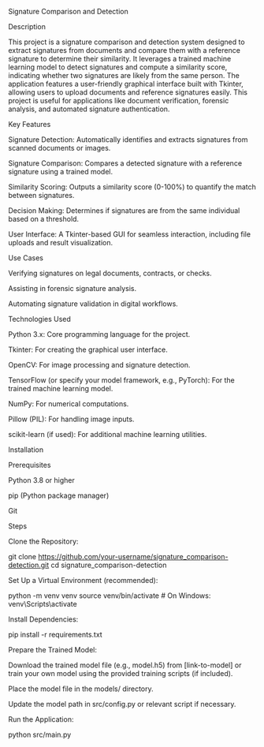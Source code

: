 Signature Comparison and Detection

Description

This project is a signature comparison and detection system designed to extract signatures from documents and compare them with a reference signature to determine their similarity. It leverages a trained machine learning model to detect signatures and compute a similarity score, indicating whether two signatures are likely from the same person. The application features a user-friendly graphical interface built with Tkinter, allowing users to upload documents and reference signatures easily. This project is useful for applications like document verification, forensic analysis, and automated signature authentication.

Key Features





Signature Detection: Automatically identifies and extracts signatures from scanned documents or images.



Signature Comparison: Compares a detected signature with a reference signature using a trained model.



Similarity Scoring: Outputs a similarity score (0-100%) to quantify the match between signatures.



Decision Making: Determines if signatures are from the same individual based on a threshold.



User Interface: A Tkinter-based GUI for seamless interaction, including file uploads and result visualization.

Use Cases





Verifying signatures on legal documents, contracts, or checks.



Assisting in forensic signature analysis.



Automating signature validation in digital workflows.

Technologies Used





Python 3.x: Core programming language for the project.



Tkinter: For creating the graphical user interface.



OpenCV: For image processing and signature detection.



TensorFlow (or specify your model framework, e.g., PyTorch): For the trained machine learning model.



NumPy: For numerical computations.



Pillow (PIL): For handling image inputs.



scikit-learn (if used): For additional machine learning utilities.

Installation

Prerequisites





Python 3.8 or higher



pip (Python package manager)



Git

Steps





Clone the Repository:

git clone https://github.com/your-username/signature_comparison-detection.git
cd signature_comparison-detection



Set Up a Virtual Environment (recommended):

python -m venv venv
source venv/bin/activate  # On Windows: venv\Scripts\activate



Install Dependencies:

pip install -r requirements.txt



Prepare the Trained Model:





Download the trained model file (e.g., model.h5) from [link-to-model] or train your own model using the provided training scripts (if included).



Place the model file in the models/ directory.



Update the model path in src/config.py or relevant script if necessary.



Run the Application:

python src/main.py
